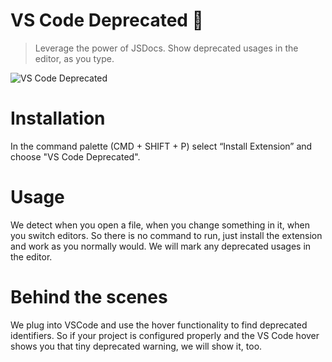 # VS Code Deprecated 🚨

> Leverage the power of JSDocs. Show deprecated usages in the editor, as you type.

<img src="https://github.com/balajmarius/vscode-deprecated/blob/master/images/banner.png?raw=true" alt="VS Code Deprecated" />

# Installation

In the command palette (CMD + SHIFT + P) select “Install Extension” and choose "VS Code Deprecated".

# Usage

We detect when you open a file, when you change something in it, when you switch editors. So there is no command to run, just install the extension and work as you normally would. We will mark any deprecated usages in the editor.

# Behind the scenes

We plug into VSCode and use the hover functionality to find deprecated identifiers. So if your project is configured properly and the VS Code hover shows you that tiny deprecated warning, we will show it, too.
